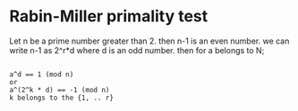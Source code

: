 Rabin-Miller primality test
===========================

Let n be a prime number greater than 2. then n-1 is an even number. we can write n-1 as 2^r*d where d is an odd number.
then for a belongs to N;
<pre><code>
a^d == 1 (mod n)
or 
a^(2^k * d) == -1 (mod n)
k belongs to the {1, .. r}
</code></pre>